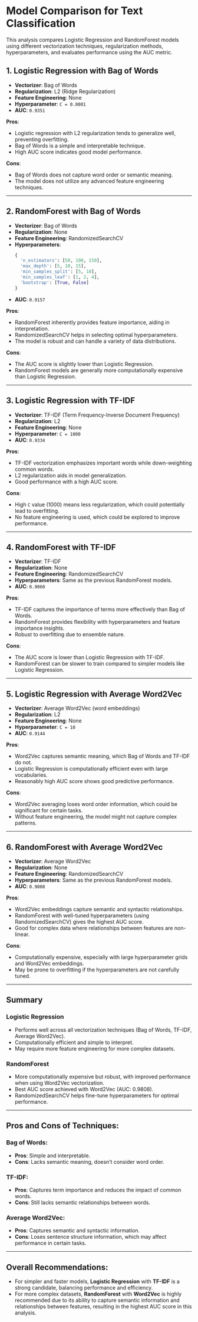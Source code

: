 
# Model Comparison for Text Classification

This analysis compares Logistic Regression and RandomForest models using different vectorization techniques, regularization methods, hyperparameters, and evaluates performance using the AUC metric.

## 1. Logistic Regression with Bag of Words

- **Vectorizer**: Bag of Words  
- **Regularization**: L2 (Ridge Regularization)  
- **Feature Engineering**: None  
- **Hyperparameter**: `C = 0.0001`  
- **AUC**: `0.9351`

**Pros**:
- Logistic regression with L2 regularization tends to generalize well, preventing overfitting.
- Bag of Words is a simple and interpretable technique.
- High AUC score indicates good model performance.

**Cons**:
- Bag of Words does not capture word order or semantic meaning.
- The model does not utilize any advanced feature engineering techniques.

---

## 2. RandomForest with Bag of Words

- **Vectorizer**: Bag of Words  
- **Regularization**: None  
- **Feature Engineering**: RandomizedSearchCV  
- **Hyperparameters**: 
  ```python
  {
    'n_estimators': [50, 100, 150], 
    'max_depth': [5, 10, 15], 
    'min_samples_split': [5, 10], 
    'min_samples_leaf': [1, 2, 4], 
    'bootstrap': [True, False]
  }
  ```
- **AUC**: `0.9157`

**Pros**:
- RandomForest inherently provides feature importance, aiding in interpretation.
- RandomizedSearchCV helps in selecting optimal hyperparameters.
- The model is robust and can handle a variety of data distributions.

**Cons**:
- The AUC score is slightly lower than Logistic Regression.
- RandomForest models are generally more computationally expensive than Logistic Regression.

---

## 3. Logistic Regression with TF-IDF

- **Vectorizer**: TF-IDF (Term Frequency-Inverse Document Frequency)  
- **Regularization**: L2  
- **Feature Engineering**: None  
- **Hyperparameter**: `C = 1000`  
- **AUC**: `0.9334`

**Pros**:
- TF-IDF vectorization emphasizes important words while down-weighting common words.
- L2 regularization aids in model generalization.
- Good performance with a high AUC score.

**Cons**:
- High `C` value (1000) means less regularization, which could potentially lead to overfitting.
- No feature engineering is used, which could be explored to improve performance.

---

## 4. RandomForest with TF-IDF

- **Vectorizer**: TF-IDF  
- **Regularization**: None  
- **Feature Engineering**: RandomizedSearchCV  
- **Hyperparameters**: Same as the previous RandomForest models.  
- **AUC**: `0.9060`

**Pros**:
- TF-IDF captures the importance of terms more effectively than Bag of Words.
- RandomForest provides flexibility with hyperparameters and feature importance insights.
- Robust to overfitting due to ensemble nature.

**Cons**:
- The AUC score is lower than Logistic Regression with TF-IDF.
- RandomForest can be slower to train compared to simpler models like Logistic Regression.

---

## 5. Logistic Regression with Average Word2Vec

- **Vectorizer**: Average Word2Vec (word embeddings)  
- **Regularization**: L2  
- **Feature Engineering**: None  
- **Hyperparameter**: `C = 10`  
- **AUC**: `0.9144`

**Pros**:
- Word2Vec captures semantic meaning, which Bag of Words and TF-IDF do not.
- Logistic Regression is computationally efficient even with large vocabularies.
- Reasonably high AUC score shows good predictive performance.

**Cons**:
- Word2Vec averaging loses word order information, which could be significant for certain tasks.
- Without feature engineering, the model might not capture complex patterns.

---

## 6. RandomForest with Average Word2Vec

- **Vectorizer**: Average Word2Vec  
- **Regularization**: None  
- **Feature Engineering**: RandomizedSearchCV  
- **Hyperparameters**: Same as the previous RandomForest models.  
- **AUC**: `0.9808`

**Pros**:
- Word2Vec embeddings capture semantic and syntactic relationships.
- RandomForest with well-tuned hyperparameters (using RandomizedSearchCV) gives the highest AUC score.
- Good for complex data where relationships between features are non-linear.

**Cons**:
- Computationally expensive, especially with large hyperparameter grids and Word2Vec embeddings.
- May be prone to overfitting if the hyperparameters are not carefully tuned.

---

## Summary

### Logistic Regression
- Performs well across all vectorization techniques (Bag of Words, TF-IDF, Average Word2Vec).
- Computationally efficient and simple to interpret.
- May require more feature engineering for more complex datasets.

### RandomForest
- More computationally expensive but robust, with improved performance when using Word2Vec vectorization.
- Best AUC score achieved with Word2Vec (AUC: 0.9808).
- RandomizedSearchCV helps fine-tune hyperparameters for optimal performance.

---

## Pros and Cons of Techniques:

### Bag of Words:
- **Pros**: Simple and interpretable.
- **Cons**: Lacks semantic meaning, doesn’t consider word order.

### TF-IDF:
- **Pros**: Captures term importance and reduces the impact of common words.
- **Cons**: Still lacks semantic relationships between words.

### Average Word2Vec:
- **Pros**: Captures semantic and syntactic information.
- **Cons**: Loses sentence structure information, which may affect performance in certain tasks.

---

## Overall Recommendations:

- For simpler and faster models, **Logistic Regression** with **TF-IDF** is a strong candidate, balancing performance and efficiency.
- For more complex datasets, **RandomForest** with **Word2Vec** is highly recommended due to its ability to capture semantic information and relationships between features, resulting in the highest AUC score in this analysis.

